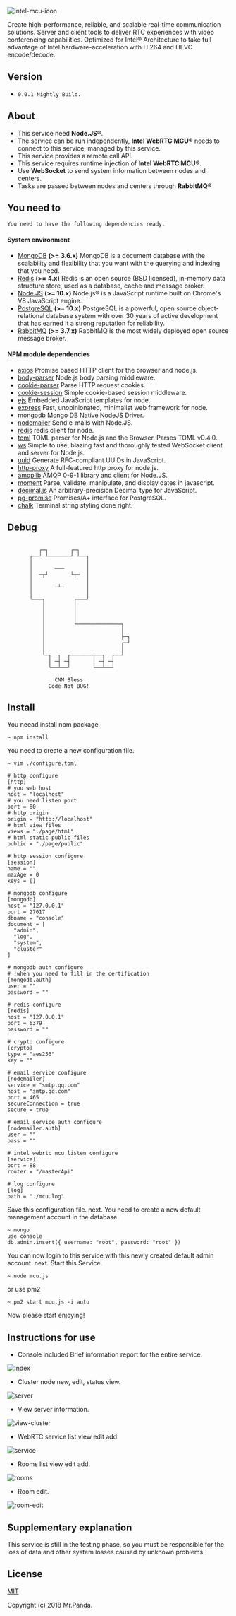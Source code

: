 ![intel-mcu-icon](./src/intel_mcu.png)

Create high-performance, reliable, and scalable real-time communication solutions. Server and client tools to deliver RTC experiences with video conferencing capabilities. Optimized for Intel® Architecture to take full advantage of Intel hardware-acceleration with H.264 and HEVC encode/decode.


## Version

* ``0.0.1 Nightly Build.``


## About

* This service need **Node.JS®**.
* The service can be run independently, **Intel WebRTC MCU®** needs to connect to this service, managed by this service.
* This service provides a remote call API.
* This service requires runtime injection of **Intel WebRTC MCU®**.
* Use **WebSocket** to send system information between nodes and centers.
* Tasks are passed between nodes and centers through **RabbitMQ®**


## You need to

``You need to have the following dependencies ready.``

#### System environment

* [MongoDB](https://www.mongodb.com/) **(>= 3.6.x)** MongoDB is a document database with the scalability and flexibility that you want with the querying and indexing that you need.
* [Redis](https://redis.io/) **(>= 4.x)** Redis is an open source (BSD licensed), in-memory data structure store, used as a database, cache and message broker.
* [Node.JS](https://nodejs.org) **(>= 10.x)** Node.js® is a JavaScript runtime built on Chrome's V8 JavaScript engine.
* [PostgreSQL](https://www.postgresql.org/)  **(>= 10.x)** PostgreSQL is a powerful, open source object-relational database system with over 30 years of active development that has earned it a strong reputation for reliability.
* [RabbitMQ](http://www.rabbitmq.com/) **(>= 3.7.x)** RabbitMQ is the most widely deployed open source message broker.

#### NPM module dependencies

* [axios](https://github.com/axios/axios) Promise based HTTP client for the browser and node.js.
* [body-parser](https://github.com/expressjs/body-parser) Node.js body parsing middleware.
* [cookie-parser](https://github.com/expressjs/cookie-parser) Parse HTTP request cookies.
* [cookie-session](https://github.com/expressjs/cookie-session) Simple cookie-based session middleware.
* [ejs](https://github.com/tj/ejs) Embedded JavaScript templates for node.
* [express](https://github.com/expressjs/express) Fast, unopinionated, minimalist web framework for node.
* [mongodb](https://github.com/mongodb/node-mongodb-native) Mongo DB Native NodeJS Driver.
* [nodemailer](https://github.com/nodemailer/nodemailer) Send e-mails with Node.JS.
* [redis](https://github.com/NodeRedis/node_redis) redis client for node.
* [toml](https://github.com/BinaryMuse/toml-node) TOML parser for Node.js and the Browser. Parses TOML v0.4.0.
* [ws](https://github.com/websockets/ws) Simple to use, blazing fast and thoroughly tested WebSocket client and server for Node.js.
* [uuid](https://github.com/kelektiv/node-uuid) Generate RFC-compliant UUIDs in JavaScript.
* [http-proxy](https://github.com/nodejitsu/node-http-proxy) A full-featured http proxy for node.js.
* [amqplib](https://github.com/squaremo/amqp.node) AMQP 0-9-1 library and client for Node.JS.
* [moment](https://github.com/moment/moment) Parse, validate, manipulate, and display dates in javascript.
* [decimal.js](https://github.com/MikeMcl/decimal.js) An arbitrary-precision Decimal type for JavaScript.
* [pg-promise](https://github.com/vitaly-t/pg-promise) Promises/A+ interface for PostgreSQL.
* [chalk](https://github.com/chalk/chalk) Terminal string styling done right.


## Debug

```console
      
          ┌─┐       ┌─┐
       ┌──┘ ┴───────┘ ┴──┐
       │                 │
       │       ───       │
       │  ─┬┘       └┬─  │
       │                 │
       │       ─┴─       │
       │                 │
       └───┐         ┌───┘
           │         │
           │         │
           │         │
           │         └──────────────┐
           │                        │
           │                        ├─┐
           │                        ┌─┘    
           │                        │
           └─┐  ┐  ┌───────┬──┐  ┌──┘         
             │ ─┤ ─┤       │ ─┤ ─┤         
             └──┴──┘       └──┴──┘ 
             
               CNM Bless 
             Code Not BUG! 

```


## Install

You neead install npm package.

```console
~ npm install
```

You need to create a new configuration file.

```console
~ vim ./configure.toml
```

```console
# http configure
[http]
# you web host
host = "localhost"
# you need listen port
port = 80
# http origin
origin = "http://localhost"
# html view files
views = "./page/html"
# html static public files
public = "./page/public"

# http session configure
[session]
name = ""
maxAge = 0
keys = []

# mongodb configure
[mongodb]
host = "127.0.0.1"
port = 27017
dbname = "console"
document = [
  "admin",
  "log",
  "system",
  "cluster"
]

# mongodb auth configure
# !when you need to fill in the certification
[mongodb.auth]
user = ""
password = ""

# redis configure
[redis]
host = "127.0.0.1"
port = 6379
password = ""

# crypto configure
[crypto]
type = "aes256"
key = ""

# email service configure
[nodemailer]
service = "smtp.qq.com"
host = "smtp.qq.com"
port = 465
secureConnection = true
secure = true

# email service auth configure
[nodemailer.auth]
user = ""
pass = ""

# intel webrtc mcu listen configure
[service]
port = 88
router = "/masterApi"

# log configure
[log]
path = "./mcu.log"
```

Save this configuration file.
next.
You need to create a new default management account in the database.

```console
~ mongo
use console
db.admin.insert({ username: "root", password: "root" })
```

You can now login to this service with this newly created default admin account.
next.
Start this Service.

```console
~ node mcu.js
```

or use pm2

```console
~ pm2 start mcu.js -i auto
```

Now please start enjoying!


## Instructions for use

* Console included Brief information report for the entire service.

![index](./src/indexv2.png)

* Cluster node new, edit, status view.

![server](./src/serverv2.png)

* View server information.

![view-cluster](./src/viewclusterv2.png)

* WebRTC service list view edit add.

![service](./src/servicev2.png)

* Rooms list view edit add.

![rooms](./src/roomsv2.png)

* Room edit.

![room-edit](./src/roomeditv2.png)


## Supplementary explanation

This service is still in the testing phase, so you must be responsible for the loss of data and other system losses caused by unknown problems.


## License

[MIT](./LICENSE)

Copyright (c) 2018 Mr.Panda.